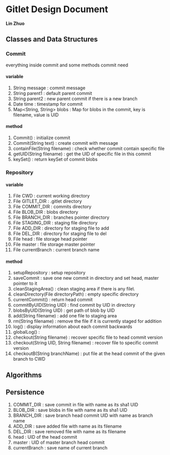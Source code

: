 # Gitlet Design Document

**Lin Zhuo**

## Classes and Data Structures

### Commit 
everything inside commit and some methods commit need
#### variable 

1. String message : commit message
2. String parent1 : default parent commit  
3. String parent2 : new parent commit if there is a new branch
4. Date time : timestamp for commit
5. Map<String, String> blobs : Map for blobs in the commit, key is filename, value is UID 

#### method
1. Commit() : initialize commit
2. Commit(String text) : create commit with message
3. containFile(String filename) : check whether commit contain specific file
4. getUID(String filename) : get the UID of specific file in this commit
5. keySet() : return keySet of commit blobs


### Repository 

#### variable 

1. File CWD : current working directory 
2. File GITLET_DIR : .gitlet directory
3. File COMMIT_DIR : commits directory
4. File BLOB_DIR : blobs directory
5. File BRANCH_DIR : branches pointer directory
6. File STAGING_DIR : staging file directory
7. File ADD_DIR : directory for staging file to add 
8. File DEL_DIR : directory for staging file to del
9. File head : file storage head pointer
10. File master : file storage master pointer
11. File currentBranch : current branch name

#### method
1. setupRepository : setup repository
2. saveCommit : save one new commit in directory and set head, master pointer to it 
3. cleanStagingArea() : clean staging area if there is any file\
4. cleanDirectory(File directoryPath) : empty specific directory
5. currentCommit() : return head commit
6. commitByUID(String UID) : find commit by UID in directory
7. blobsByUID(String UID) : get path of blob by UID
8. add(String filename) : add one file to staging area
9. rm(String filename) : remove the file if it is currently staged for addition
10. log() : display information about each commit backwards
11. globalLog() : 
12. checkout(String filename) : recover specific file to head commit version
13. checkout(String UID, String filename) : recover file to specific commit version
14. checkoutB(String branchName) : put file at the head commit of the given branch to CWD

## Algorithms

## Persistence
1. COMMIT_DIR : save commit in file with name as its sha1 UID
2. BLOB_DIR : save blobs in file with name as its sha1 UID
3. BRANCH_DIR : save branch head commit UID with name as branch name
4. ADD_DIR : save added file with name as its filename 
5. DEL_DIR : save removed file with name as its filename
6. head : UID of the head commit
7. master : UID of master branch head commit
8. currentBranch : save name of current branch
